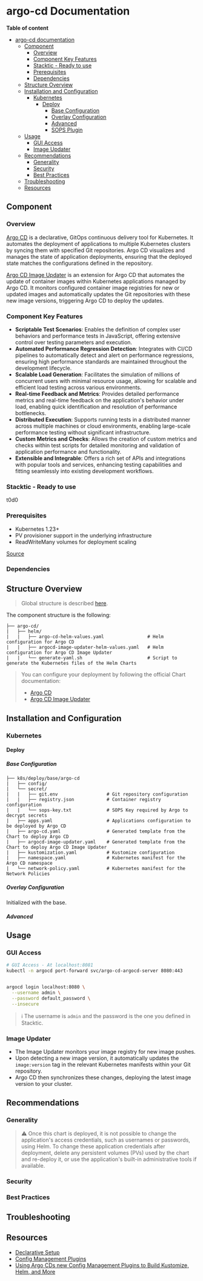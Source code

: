 # argo-cd Documentation

**Table of content**

<!-- TOC -->
* [argo-cd documentation](#-cookiecuttercomponentname--documentation)
  * [Component](#component)
    * [Overview](#overview)
    * [Component Key Features](#component-key-features)
    * [Stacktic - Ready to use](#stacktic---ready-to-use)
    * [Prerequisites](#prerequisites)
    * [Dependencies](#dependencies)
  * [Structure Overview](#structure-overview)
  * [Installation and Configuration](#installation-and-configuration)
    * [Kubernetes](#kubernetes)
      * [Deploy](#deploy)
        * [Base Configuration](#base-configuration)
        * [Overlay Configuration](#overlay-configuration)
        * [Advanced](#advanced)
        * [SOPS Plugin](#sops-plugin)
  * [Usage](#usage)
    * [GUI Access](#gui-access)
    * [Image Updater](#image-updater)
  * [Recommendations](#recommendations)
    * [Generality](#generality)
    * [Security](#security)
    * [Best Practices](#best-practices)
  * [Troubleshooting](#troubleshooting)
  * [Resources](#resources)
<!-- TOC -->

## Component

### Overview

[Argo CD](https://argo-cd.readthedocs.io/en/stable/) is a declarative, GitOps continuous delivery tool for Kubernetes. It automates the deployment of applications to multiple Kubernetes clusters by syncing them with specified Git repositories. Argo CD visualizes and manages the state of application deployments, ensuring that the deployed state matches the configurations defined in the repository.

[Argo CD Image Updater](https://argocd-image-updater.readthedocs.io/en/stable/) is an extension for Argo CD that automates the update of container images within Kubernetes applications managed by Argo CD. It monitors configured container image registries for new or updated images and automatically updates the Git repositories with these new image versions, triggering Argo CD to deploy the updates.

### Component Key Features

- **Scriptable Test Scenarios**: Enables the definition of complex user behaviors and performance tests in JavaScript, offering extensive control over testing parameters and execution.
- **Automated Performance Regression Detection**: Integrates with CI/CD pipelines to automatically detect and alert on performance regressions, ensuring high performance standards are maintained throughout the development lifecycle.
- **Scalable Load Generation**: Facilitates the simulation of millions of concurrent users with minimal resource usage, allowing for scalable and efficient load testing across various environments.
- **Real-time Feedback and Metrics**: Provides detailed performance metrics and real-time feedback on the application's behavior under load, enabling quick identification and resolution of performance bottlenecks.
- **Distributed Execution**: Supports running tests in a distributed manner across multiple machines or cloud environments, enabling large-scale performance testing without significant infrastructure.
- **Custom Metrics and Checks**: Allows the creation of custom metrics and checks within test scripts for detailed monitoring and validation of application performance and functionality.
- **Extensible and Integrable**: Offers a rich set of APIs and integrations with popular tools and services, enhancing testing capabilities and fitting seamlessly into existing development workflows.

### Stacktic - Ready to use

t0d0

### Prerequisites

- Kubernetes 1.23+
- PV provisioner support in the underlying infrastructure
- ReadWriteMany volumes for deployment scaling

[Source](https://github.com/bitnami/charts/tree/main/bitnami/argo-cd/#prerequisites)

### Dependencies


## Structure Overview

> Global structure is described [here](../../README.md#folder-structure).

The component structure is the following:

```
├── argo-cd/              
|   ├── helm/                                       
|   |   ├── argo-cd-helm-values.yaml                # Helm configuration for Argo CD
|   |   ├── argocd-image-updater-helm-values.yaml   # Helm configuration for Argo CD Image Updater
|   |   └── generate-yaml.sh                        # Script to generate the Kubernetes files of the Helm Charts
```

>You can configure your deployment by following the official Chart documentation:
>* [Argo CD](https://github.com/argoproj/argo-helm/tree/main/charts/argo-cd)
>* [Argo CD Image Updater](https://github.com/argoproj/argo-helm/tree/main/charts/argocd-image-updater)

##  Installation and Configuration

### Kubernetes

#### Deploy

##### Base Configuration

```
├── k8s/deploy/base/argo-cd
|   ├── config/
|   └── secret/                      
|   |   ├── git.env                  # Git repository configuration
|   |   ├── registry.json            # Container registry configuration
|   |   └── sops-key.txt             # SOPS Key required by Argo to decrypt secrets
|   ├── apps.yaml                    # Applications configuration to be deployed by Argo CD
|   ├── argo-cd.yaml                 # Generated template from the Chart to deploy Argo CD
|   ├── argocd-image-updater.yaml    # Generated template from the Chart to deploy Argo CD Image Updater
|   ├── kustomization.yaml           # Kustomize configuration
|   ├── namespace.yaml               # Kubernetes manifest for the Argo CD namespace
|   └── network-policy.yaml          # Kubernetes manifest for the Network Policies
```

##### Overlay Configuration

Initialized with the base.

##### Advanced

## Usage

### GUI Access

```bash
# GUI Access - At localhost:8081
kubectl -n argocd port-forward svc/argo-cd-argocd-server 8080:443


argocd login localhost:8080 \
  --username admin \
  --password default_password \
  --insecure

```

> ℹ️ The username is `admin` and the password is the one you defined in Stacktic.

### Image Updater

- The Image Updater monitors your image registry for new image pushes.
- Upon detecting a new image version, it automatically updates the `image:version` tag in the relevant Kubernetes
  manifests within your Git repository.
- Argo CD then synchronizes these changes, deploying the latest image version to your cluster.

## Recommendations

### Generality

> ⚠️ Once this chart is deployed, it is not possible to change the application's access credentials, such as usernames
> or passwords, using Helm. To change these application credentials after deployment, delete any persistent volumes (PVs)
> used by the chart and re-deploy it, or use the application's built-in administrative tools if available.

### Security

### Best Practices

## Troubleshooting

## Resources

- [Declarative Setup](https://argo-cd.readthedocs.io/en/stable/operator-manual/declarative-setup/)
- [Config Management Plugins](https://argo-cd.readthedocs.io/en/stable/operator-manual/config-management-plugins/)
- [Using Argo CDs new Config Management Plugins to Build Kustomize, Helm, and More](https://codefresh.io/blog/using-argo-cds-new-config-management-plugins-to-build-kustomize-helm-and-more/)

